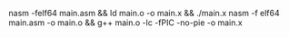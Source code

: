 nasm -felf64 main.asm && ld main.o -o main.x && ./main.x
nasm -f elf64 main.asm -o main.o && g++ main.o -lc -fPIC -no-pie -o main.x
